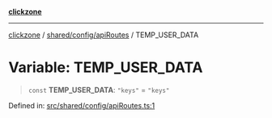 [**clickzone**](../../../../README.md)

***

[clickzone](../../../../README.md) / [shared/config/apiRoutes](../README.md) / TEMP\_USER\_DATA

# Variable: TEMP\_USER\_DATA

> `const` **TEMP\_USER\_DATA**: `"keys"` = `"keys"`

Defined in: [src/shared/config/apiRoutes.ts:1](https://github.com/MaximBri/ClickZone/blob/20f3f0d061a7c50a96ed5bba64acbc325a456072/client/src/shared/config/apiRoutes.ts#L1)
